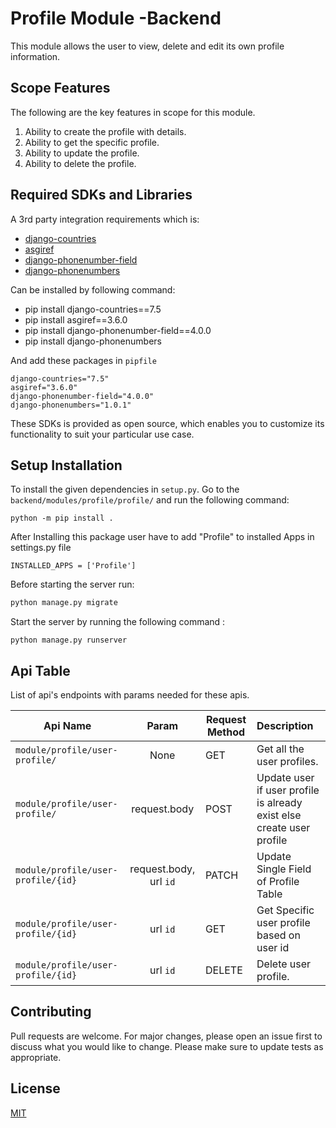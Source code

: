 # Profile Module -Backend
This module allows the user to view, delete and edit its own profile information.

## Scope Features
The following are the key features in scope for this module. 
1. Ability to create the profile with details.
2. Ability to get the specific profile.
3. Ability to update the profile.
4. Ability to delete the profile.

## Required SDKs and Libraries
A 3rd party integration requirements which is:
- [django-countries](https://pypi.org/project/django-countries/)
- [asgiref](https://pypi.org/project/asgiref/)
- [django-phonenumber-field](https://pypi.org/project/django-phonenumber-field/)
- [django-phonenumbers](https://pypi.org/project/django-phonenumbers/)

Can be installed by following command:
- pip install django-countries==7.5
- pip install asgiref==3.6.0
- pip install django-phonenumber-field==4.0.0
- pip install django-phonenumbers

And add these packages in `pipfile`
```
django-countries="7.5"
asgiref="3.6.0"
django-phonenumber-field="4.0.0"
django-phonenumbers="1.0.1"
```
These SDKs is provided as open source, which enables you to customize its functionality to suit your particular use case.


## Setup Installation
To install the given dependencies in `setup.py`. Go to the `backend/modules/profile/profile/` and run the following command:
```
python -m pip install .
```

After Installing this package user have to add "Profile" to installed Apps in settings.py file <br>

``
INSTALLED_APPS = ['Profile']
``

Before starting the server run:

```sh
python manage.py migrate
```
Start the server by running the following command :
```
python manage.py runserver
```

## Api Table
List of api's endpoints with params needed for these apis.

| Api Name                           |         Param          | Request Method | Description                                                           |
|------------------------------------|:----------------------:|----------------|:----------------------------------------------------------------------|
| `module/profile/user-profile/`     |          None          | GET            | Get all the user profiles.                                            |
| `module/profile/user-profile/`     |      request.body      | POST           | Update user if user profile is already exist else create user profile |
| `module/profile/user-profile/{id}` | request.body, url `id` | PATCH          | Update Single Field of Profile Table                                  |
| `module/profile/user-profile/{id}` |        url `id`        | GET            | Get Specific user profile based on user id                            |
| `module/profile/user-profile/{id}` |        url `id`        | DELETE         | Delete user profile.                                                  |

## Contributing
Pull requests are welcome. For major changes, please open an issue first to discuss what you would like to change.
Please make sure to update tests as appropriate.
## License
[MIT](https://choosealicense.com/licenses/mit/)
